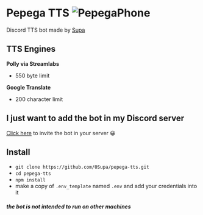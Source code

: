 # Pepega TTS ![PepegaPhone](https://cdn.frankerfacez.com/emoticon/312720/1)
 Discord TTS bot made by [Supa](https://discord.com/users/535820575868715008)
## TTS Engines
 **Polly via Streamlabs**
  * 550 byte limit

 **Google Translate**
  * 200 character limit

## I just want to add the bot in my Discord server
[Click here](https://discord.com/oauth2/authorize?client_id=837274404551524372&scope=bot&permissions=0) to invite the bot in your server 😀

## Install
* `git clone https://github.com/0Supa/pepega-tts.git`
* `cd pepega-tts`
* `npm install`
* make a copy of `.env_template` named `.env` and add your credentials into it
#### *the bot is not intended to run on other machines*
